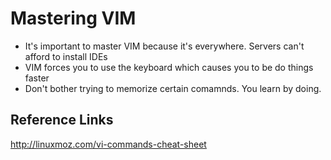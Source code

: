 # Mastering VIM
- It's important to master VIM because it's everywhere. Servers can't afford to install IDEs
- VIM forces you to use the keyboard which causes you to be do things faster
- Don't bother trying to memorize certain comamnds. You learn by doing.



## Reference Links
http://linuxmoz.com/vi-commands-cheat-sheet
